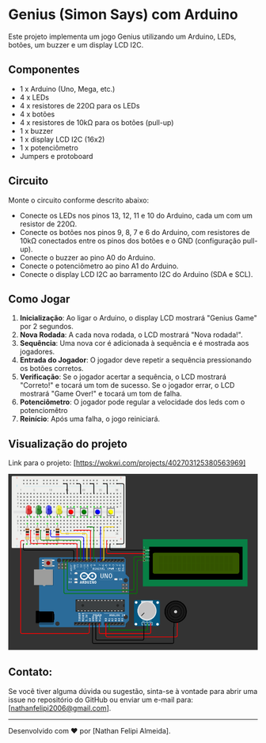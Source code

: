 # Genius (Simon Says) com Arduino

Este projeto implementa um jogo Genius utilizando um Arduino, LEDs, botões, um buzzer e um display LCD I2C.

## Componentes

- 1 x Arduino (Uno, Mega, etc.)
- 4 x LEDs
- 4 x resistores de 220Ω para os LEDs
- 4 x botões
- 4 x resistores de 10kΩ para os botões (pull-up)
- 1 x buzzer
- 1 x display LCD I2C (16x2)
- 1 x potenciômetro
- Jumpers e protoboard

## Circuito

Monte o circuito conforme descrito abaixo:

- Conecte os LEDs nos pinos 13, 12, 11 e 10 do Arduino, cada um com um resistor de 220Ω.
- Conecte os botões nos pinos 9, 8, 7 e 6 do Arduino, com resistores de 10kΩ conectados entre os pinos dos botões e o GND (configuração pull-up).
- Conecte o buzzer ao pino A0 do Arduino.
- Conecte o potenciômetro ao pino A1 do Arduino.
- Conecte o display LCD I2C ao barramento I2C do Arduino (SDA e SCL).

## Como Jogar

1. **Inicialização**: Ao ligar o Arduino, o display LCD mostrará "Genius Game" por 2 segundos.
2. **Nova Rodada**: A cada nova rodada, o LCD mostrará "Nova rodada!".
3. **Sequência**: Uma nova cor é adicionada à sequência e é mostrada aos jogadores.
4. **Entrada do Jogador**: O jogador deve repetir a sequência pressionando os botões corretos.
5. **Verificação**: Se o jogador acertar a sequência, o LCD mostrará "Correto!" e tocará um tom de sucesso. Se o jogador errar, o LCD mostrará "Game Over!" e tocará um tom de falha.
6. **Potenciômetro**: O jogador pode regular a velocidade dos leds com o potenciomêtro
7. **Reinício**: Após uma falha, o jogo reiniciará.


## Visualização do projeto

Link para o projeto: [https://wokwi.com/projects/402703125380563969]

![alt text](imageCircuito.png)

## Contato:

Se você tiver alguma dúvida ou sugestão, sinta-se à vontade para abrir uma issue no repositório do GitHub ou enviar um e-mail para: 
[nathanfelipi2006@gmail.com].

---

Desenvolvido com ❤️ por [Nathan Felipi Almeida].
